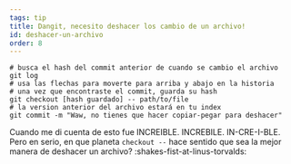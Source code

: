 ```yaml
---
tags: tip
title: Dangit, necesito deshacer los cambio de un archivo!
id: deshacer-un-archivo
order: 8
---
```


```git
# busca el hash del commit anterior de cuando se cambio el archivo
git log
# usa las flechas para moverte para arriba y abajo en la historia
# una vez que encontraste el commit, guarda su hash
git checkout [hash guardado] -- path/to/file
# la version anterior del archivo estará en tu index
git commit -m "Waw, no tienes que hacer copiar-pegar para deshacer"
```

Cuando me di cuenta de esto fue INCREIBLE. INCREBILE. IN-CRE-I-BLE. Pero en serio, en que planeta `checkout --` hace sentido que sea la mejor manera de deshacer un archivo? :shakes-fist-at-linus-torvalds:
